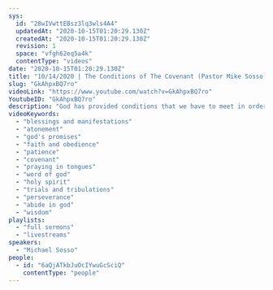 ```yaml
---
sys:
  id: "28wIVwttEBsz3lq3wls4A4"
  updatedAt: "2020-10-15T01:20:29.130Z"
  createdAt: "2020-10-15T01:20:29.130Z"
  revision: 1
  space: "vfgh62eq5a4k"
  contentType: "videos"
date: "2020-10-15T01:20:29.130Z"
title: "10/14/2020 | The Conditions of The Covenant (Pastor Mike Sosso)"
slug: "GkAhpxBQ7ro"
videoLink: "https://www.youtube.com/watch?v=GkAhpxBQ7ro"
YoutubeID: "GkAhpxBQ7ro"
description: "God has provided conditions that we have to meet in order for Him to manifest his promises in our lives. We have to part to play. The Word of God should never depart from our mouth, and we must abide in God so that He will abide in us. This sermon was delivered by Pastor Michael Sosso at Freedom Fellowship Church International on October 14, 2020."
videoKeywords:
  - "blessings and manifestations"
  - "atonement"
  - "god's promises"
  - "faith and obedience"
  - "patience"
  - "covenant"
  - "praying in tongues"
  - "word of god"
  - "holy spirit"
  - "trials and tribulations"
  - "perseverance"
  - "abide in god"
  - "wisdom"
playlists:
  - "full sermons"
  - "livestreams"
speakers:
  - "Michael Sosso"
people:
  - id: "6aQjATkbJuOcIYwuGcSciQ"
    contentType: "people"
---
```

